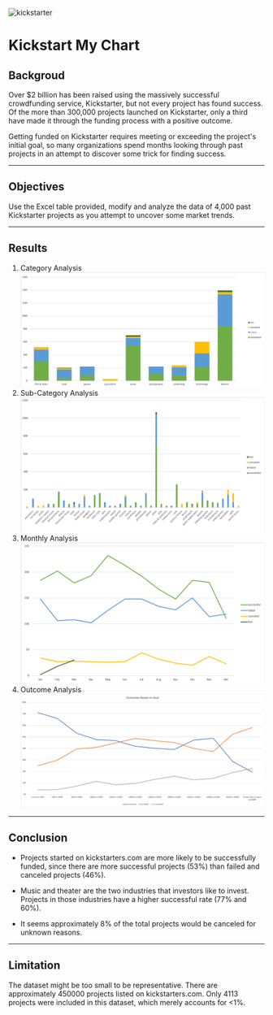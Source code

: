![kickstarter](https://icopartners.com/newblog/wp-content/uploads/2014/03/kickstarter_header.png)
# Kickstart My Chart
## Backgroud
Over $2 billion has been raised using the massively successful crowdfunding service, Kickstarter, but not every project has found success. Of the more than 300,000 projects launched on Kickstarter, only a third have made it through the funding process with a positive outcome.

Getting funded on Kickstarter requires meeting or exceeding the project's initial goal, so many organizations spend months looking through past projects in an attempt to discover some trick for finding success. 

---
## Objectives
Use the Excel table provided, modify and analyze the data of 4,000 past Kickstarter projects as you attempt to uncover some market trends.

---
## Results
1. Category Analysis
![category](https://github.com/hanyang2019/Kickstart_My_Chart/blob/master/Images/category.png?raw=true)
2. Sub-Category Analysis
![sub-category](https://github.com/hanyang2019/Kickstart_My_Chart/blob/master/Images/sub_category.png?raw=true)
3. Monthly Analysis
![monthly](https://github.com/hanyang2019/Kickstart_My_Chart/blob/master/Images/seasonal.png?raw=true)
4. Outcome Analysis
![outcome](https://github.com/hanyang2019/Kickstart_My_Chart/blob/master/Images/outcome.png?raw=true)

---
## Conclusion
* Projects started on kickstarters.com are more likely to be successfully funded, since there are more successful projects (53%) than failed and canceled projects (46%).

* Music and theater are the two industries that investors like to invest. Projects in those industries have a higher successful rate (77% and 60%).

* It seems approximately 8% of the total projects would be canceled for unknown reasons.

---
## Limitation
The dataset might be too small to be representative. There are approximately 450000 projects listed on kickstarters.com. Only 4113 projects were included in this dataset, which merely accounts for <1%.
